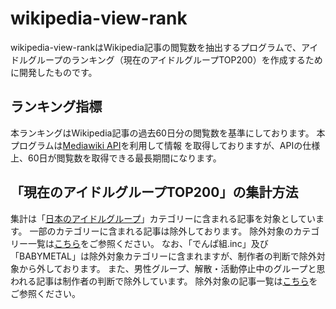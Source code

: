 # wikipedia-view-rank

wikipedia-view-rankはWikipedia記事の閲覧数を抽出するプログラムで、アイドルグループのランキング（現在のアイドルグループTOP200）を作成するために開発したものです。

## ランキング指標

本ランキングはWikipedia記事の過去60日分の閲覧数を基準にしております。
本プログラムは[Mediawiki API](https://en.wikipedia.org/w/api.php?action=help&modules=main "MediaWiki API help - Wikipedia")を利用して情報
を取得しておりますが、APIの仕様上、60日が閲覧数を取得できる最長期間になります。

## 「現在のアイドルグループTOP200」の集計方法

集計は「[日本のアイドルグループ](https://ja.wikipedia.org/wiki/Category:%E6%97%A5%E6%9C%AC%E3%81%AE%E3%82%A2%E3%82%A4%E3%83%89%E3%83%AB%E3%82%B0%E3%83%AB%E3%83%BC%E3%83%97 "Category:日本のアイドルグループ - Wikipedia")」カテゴリーに含まれる記事を対象としています。
一部のカテゴリーに含まれる記事は除外しております。
除外対象のカテゴリー一覧は[こちら](https://github.com/mkdt1/wikipedia-view-rank/blob/master/deny_categories.txt)をご参照ください。
なお、「でんぱ組.inc」及び「BABYMETAL」は除外対象カテゴリーに含まれますが、制作者の判断で除外対象から外しております。
また、男性グループ、解散・活動停止中のグループと思われる記事は制作者の判断で除外しています。
除外対象の記事一覧は[こちら](https://github.com/mkdt1/wikipedia-view-rank/blob/master/deny_articles.txt)をご参照ください。
